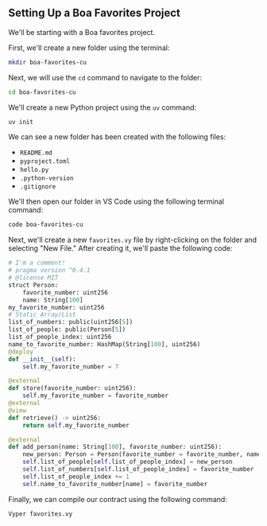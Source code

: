 ## Setting Up a Boa Favorites Project

We'll be starting with a Boa favorites project.

First, we'll create a new folder using the terminal:

```bash
mkdir boa-favorites-cu
```

Next, we will use the `cd` command to navigate to the folder:

```bash
cd boa-favorites-cu
```

We'll create a new Python project using the `uv` command:

```bash
uv init
```

We can see a new folder has been created with the following files:

- `README.md`
- `pyproject.toml`
- `hello.py`
- `.python-version`
- `.gitignore`

We'll then open our folder in VS Code using the following terminal command:

```bash
code boa-favorites-cu
```

Next, we'll create a new `favorites.vy` file by right-clicking on the folder and selecting "New File." After creating it, we'll paste the following code:

```python
# I'm a comment!
# pragma version ^0.4.1
# @license MIT
struct Person:
    favorite_number: uint256
    name: String[100]
my_favorite_number: uint256
# Static Array/List
list_of_numbers: public(uint256[5])
list_of_people: public(Person[5])
list_of_people_index: uint256
name_to_favorite_number: HashMap(String[100], uint256)
@deploy
def __init__(self):
    self.my_favorite_number = 7

@external
def store(favorite_number: uint256):
    self.my_favorite_number = favorite_number
@external
@view
def retrieve() -> uint256:
    return self.my_favorite_number

@external
def add_person(name: String[100], favorite_number: uint256):
    new_person: Person = Person(favorite_number = favorite_number, name = name)
    self.list_of_people[self.list_of_people_index] = new_person
    self.list_of_numbers[self.list_of_people_index] = favorite_number
    self.list_of_people_index += 1
    self.name_to_favorite_number[name] = favorite_number
```

Finally, we can compile our contract using the following command:

```bash
Vyper favorites.vy
```
